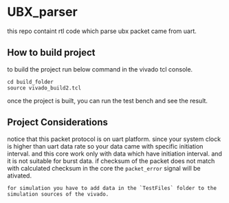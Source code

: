 # UBX_parser
 this repo containt rtl code which parse ubx packet came from uart.


## How to build project 
to build the project run below command in the vivado tcl console.
```shll
cd build_folder 
source vivado_build2.tcl
```
once the project is built, you can run the test bench and see the result.

## Project Considerations
notice that this packet protocol is on uart platform. since your system clock is higher than uart data rate 
so your data came with specific initiation interval. and this core work only with data which have initiation interval.
and it is not suitable for burst data. if checksum of the packet does not match with calculated checksum in the core the `packet_error`
signal will be ativated. 

    for simulation you have to add data in the `TestFiles` folder to the simulation sources of the vivado.









